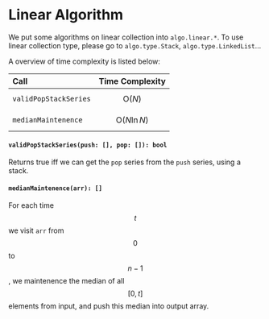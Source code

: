<a name="list"></a>
# Linear Algorithm
We put some algorithms on linear collection into `algo.linear.*`. 
To use linear collection type, please go to `algo.type.Stack`, `algo.type.LinkedList`...

A overview of time complexity is listed below:

Call | Time Complexity
:----|:---:
`validPopStackSeries` | $$\text{O}(N)$$
`medianMaintenence` | $$\text{O}(N \ln N)$$

#### `validPopStackSeries(push: [], pop: []): bool`
Returns true iff we can get the `pop` series from the `push` series, using a stack.
#### `medianMaintenence(arr): []`
For each time $$t$$ we visit `arr` from $$0$$ to $$n-1$$, 
we maintenence the median of all $$[0, t]$$ elements from input, 
and push this median into output array.

<!--[Back to top](#list)-->
